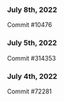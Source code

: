 ### July 8th, 2022

Commit #10476

### July 5th, 2022

Commit #314353


### July 4th, 2022

Commit #72281
